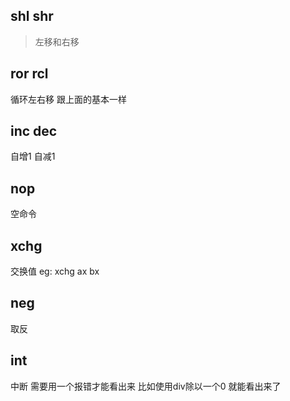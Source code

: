 
## shl shr

> 左移和右移
>

## ror rcl 

循环左右移 跟上面的基本一样

## inc dec 
自增1 自减1

## nop 
空命令

## xchg
交换值 eg: xchg ax bx

## neg 
取反

## int
中断 需要用一个报错才能看出来 比如使用div除以一个0 就能看出来了
